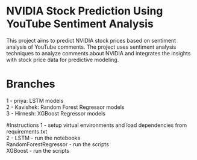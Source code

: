 # NVIDIA Stock Prediction Using YouTube Sentiment Analysis

This project aims to predict NVIDIA stock prices based on sentiment analysis of YouTube comments. The project uses sentiment analysis techniques to analyze comments about NVIDIA and integrates the insights with stock price data for predictive modeling.

# Branches 

1 - priya: LSTM models    
2 - Kavishek: Random Forest Regressor models    
3 - Hirnesh: XGBoost Regressor models        

#Instructions
1 - setup virtual environments and load dependencies from requirements.txt        
2 - LSTM - run the notebooks        
    RandomForestRegressor - run the scripts    
    XGBoost - run the scripts    


